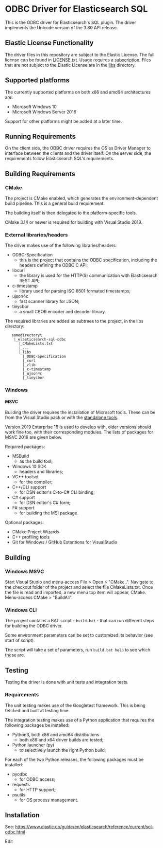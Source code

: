 # ODBC Driver for Elasticsearch SQL

This is the ODBC driver for Elasticsearch's SQL plugin.
The driver implements the Unicode version of the 3.80 API release.

## Elastic License Functionality

The driver files in this repository are subject to the Elastic License. The
full license can be found in [LICENSE.txt](LICENSE.txt). Usage requires a
[subscription](https://www.elastic.co/subscriptions). Files that are not
subject to the Elastic License are in the [libs](libs) directory.

## Supported platforms

The currently supported platforms on both x86 and amd64 architectures are:

- Microsoft Windows 10
- Microsoft Windows Server 2016

Support for other platforms might be added at a later time.

## Running Requirements

On the client side, the ODBC driver requires the OS'es Driver Manager to
interface between the clients and the driver itself.
On the server side, the requirements follow Elasticsearch SQL's requirements.

## Building Requirements

### CMake

The project is CMake enabled, which generates the environment-dependent build
pipeline. This is a general build requirement.

The building itself is then delegated to the platform-specific tools.

CMake 3.14 or newer is required for building with Visual Studio 2019.

### External libraries/headers

The driver makes use of the following libraries/headers:

 * ODBC-Specification 
   - this is the project that contains the ODBC specification, including the
   headers defining the ODBC C API;
 * libcurl
   - the library is used for the HTTP(S) communication with Elasticsearch REST
   API;
 * c-timestamp
   - library used for parsing ISO 8601 formated timestamps;
 * ujson4c
   - fast scanner library for JSON;
 * tinycbor
   - a small CBOR encoder and decoder library.

The required libraries are added as subtrees to the project, in the libs directory:
```
   somedirectory\
    |_elasticsearch-sql-odbc
      |_CMakeLists.txt
      |_...
      |_libs
        |_ODBC-Specification
        |_curl
        |_zlib
        |_c-timestamp
        |_ujson4c
        |_tinycbor
```


### Windows

#### MSVC 

Building the driver requires the installation of Microsoft tools. These can be
from the Visual Studio pack or with the [standalone tools](https://visualstudio.microsoft.com/visual-cpp-build-tools/).

Version 2019 Enterprise 16 is used to develop with, older versions
should work fine too, with their corresponding modules. The lists of packages
for MSVC 2019 are given below.

Required packages:

 * MSBuild
   - as the build tool;
 * Windows 10 SDK
   - headers and libraries;
 * VC++ toolset
   - for the compiler;
 * C++/CLI support
   - for DSN editor's C-to-C# CLI binding;
 * C# support
   - for DSN editor's C# form;
 * F# support
   - for building the MSI package.

Optional packages:

 * CMake Project Wizards
 * C++ profiling tools
 * Git for Windows / GitHub Extentions for VisualStudio

## Building

### Windows MSVC

Start Visual Studio and menu-access File > Open > "CMake..". Navigate to the checkout folder of the project and select the file CMakeLists.txt. 
Once the file is read and imported, a new menu top item will appear, CMake. Menu-access CMake > "BuildAll".


### Windows CLI 

The project contains a BAT script - ```build.bat``` - that can run different
steps for building the ODBC driver.

Some environment parameters can be set to customized its behavior (see start
of script).

The script will take a set of parameters, run ```build.bat help``` to see
which these are.

## Testing

Testing the driver is done with unit tests and integration tests.

### Requirements

The unit testing makes use of the Googletest framework. This is being fetched and built at testing time.

The integration testing makes use of a Python application that requires the
following packages be installed:

 * Python3, both x86 and amd64 distributions
   - both x86 and x64 driver builds are tested;
 * Python launcher (py)
   - to selectively launch the right Python build;

For each of the two Python releases, the following packages must be installed:

 * pyodbc
   - for ODBC access;
 * requests
   - for HTTP support;
 * psutils
   - for OS process management.

## Installation

See: https://www.elastic.co/guide/en/elasticsearch/reference/current/sql-odbc.html


Edit
